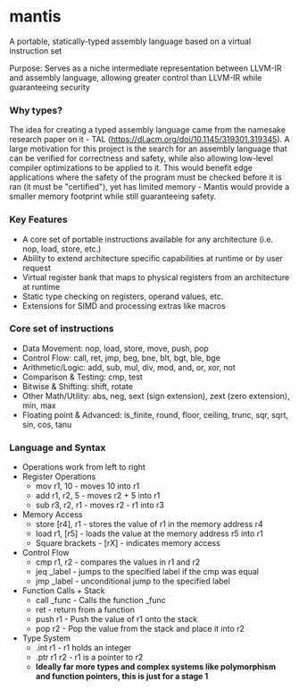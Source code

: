 # mantis
A portable, statically-typed assembly language based on a virtual instruction set

Purpose: Serves as a niche intermediate representation between LLVM-IR and assembly language, allowing greater control than LLVM-IR while guaranteeing security

### Why types?
The idea for creating a typed assembly language came from the namesake research paper on it - TAL (https://dl.acm.org/doi/10.1145/319301.319345). A large motivation for this project is the search for an assembly language that can be verified for correctness and safety, while also allowing low-level compiler optimizations to be applied to it. This would benefit edge applications where the safety of the program must be checked before it is ran (it must be "certified"), yet has limited memory - Mantis would provide a smaller memory footprint while still guaranteeing safety.

### Key Features
- A core set of portable instructions available for any architecture (i.e. nop, load, store, etc.)
- Ability to extend architecture specific capabilities at runtime or by user request
- Virtual register bank that maps to physical registers from an architecture at runtime
- Static type checking on registers, operand values, etc.
- Extensions for SIMD and processing extras like macros

### Core set of instructions
- Data Movement: nop, load, store, move, push, pop
- Control Flow: call, ret, jmp, beg, bne, blt, bgt, ble, bge
- Arithmetic/Logic: add, sub, mul, div, mod, and, or, xor, not
- Comparison & Testing: cmp, test
- Bitwise & Shifting: shift, rotate
- Other Math/Utility: abs, neg, sext (sign extension), zext (zero extension), min, max
- Floating point & Advanced: is_finite, round, floor, ceiling, trunc, sqr, sqrt, sin, cos, tanu

### Language and Syntax
- Operations work from left to right
- Register Operations
  - mov r1, 10 - moves 10 into r1
  - add r1, r2, 5 - moves r2 + 5 into r1
  - sub r3, r2, r1 - moves r2 - r1 into r3
- Memory Access
  - store [r4], r1 - stores the value of r1 in the memory address r4
  - load r1, [r5] - loads the value at the memory address r5 into r1
  - Square brackets - [rX] - indicates memory access
- Control Flow
  - cmp r1, r2 - compares the values in r1 and r2
  - jeq _label - jumps to the specified label if the cmp was equal
  - jmp _label - unconditional jump to the specified label
- Function Calls + Stack
  - call _func - Calls the function _func
  - ret - return from a function
  - push r1 - Push the value of r1 onto the stack
  - pop r2 - Pop the value from the stack and place it into r2
- Type System
  - .int r1 - r1 holds an integer
  - .ptr r1 r2 - r1 is a pointer to r2
  - **Ideally far more types and complex systems like polymorphism and function pointers, this is just for a stage 1**
